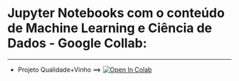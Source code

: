 # Jupyter Notebooks com o conteúdo de Machine Learning e Ciência de Dados - Google Collab:

---

- Projeto Qualidade+Vinho ==> [![Open In Colab](https://colab.research.google.com/assets/colab-badge.svg)](https://colab.research.google.com/drive/1ATO2VosfmXBUNICfbOTAGfLISPvFQy7i#scrollTo=9crrilXUwaRY)

